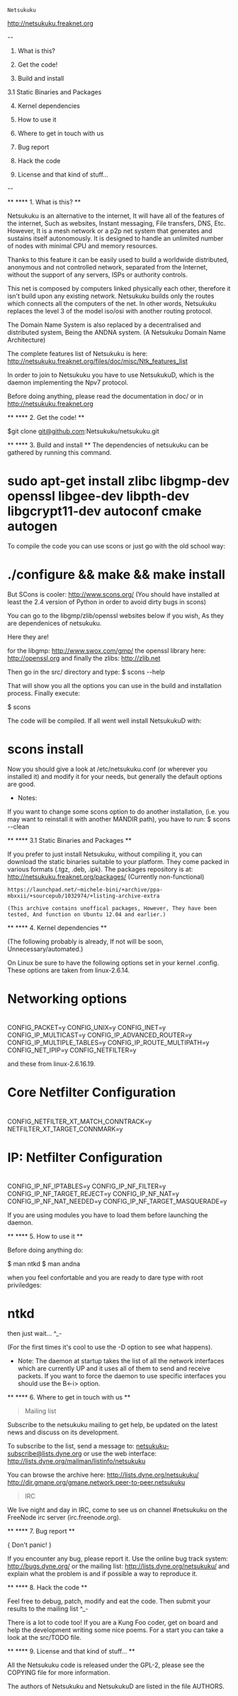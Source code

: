 	Netsukuku

http://netsukuku.freaknet.org

--

  1. What is this?
  
  2. Get the code!
  
  3. Build and install
 
   3.1 Static Binaries and Packages
  
  4. Kernel dependencies
  
  5. How to use it
  
  6. Where to get in touch with us
  
  7. Bug report
  
  8. Hack the code
  
  9. License and that kind of stuff...
  
--


**
**** 1. What is this?
**

Netsukuku is an alternative to the internet, It will have all of the features of the internet,
Such as websites, Instant messaging, File transfers, DNS, Etc. However, It is a
mesh network or a p2p net system that generates and sustains
itself autonomously. It is designed to handle an unlimited number of nodes
with minimal CPU and memory resources. 

Thanks to this feature it can be easily
used to build a worldwide distributed, anonymous and not controlled network,
separated from the Internet, without the support of any servers, ISPs or
authority controls.

This net is composed by computers linked physically each other, therefore it
isn't build upon any existing network. Netsukuku builds only the routes which
connects all the computers of the net.
In other words, Netsukuku replaces the level 3 of the model iso/osi with
another routing protocol.

The Domain Name System is also replaced by a decentralised and distributed
system, Being the ANDNA system. (A Netsukuku Domain Name Architecture)

The complete features list of Netsukuku is here:
http://netsukuku.freaknet.org/files/doc/misc/Ntk_features_list


In order to join to Netsukuku you have to use NetsukukuD, which is the daemon
implementing the Npv7 protocol.

Before doing anything, please read the documentation in doc/ or in
http://netsukuku.freaknet.org


**
**** 2. Get the code!
**

$git clone git@github.com:Netsukuku/netsukuku.git 




**
**** 3. Build and install
**
The dependencies of netsukuku can be gathered by running this command.

# sudo apt-get install zlibc libgmp-dev openssl libgee-dev libpth-dev libgcrypt11-dev autoconf cmake autogen

To compile the code you can use scons or just go with the old school way:

# ./configure && make && make install

But SCons is cooler:
http://www.scons.org/
(You should have installed at least the 2.4 version of Python in order to
avoid dirty bugs in scons)

You can go to the libgmp/zlib/openssl websites below if you wish, 
As they are dependenices of netsukuku. 

Here they are!

for the libgmp: http://www.swox.com/gmp/
the openssl library here: http://openssl.org
and finally the zlibs: http://zlib.net

Then go in the src/ directory and type:
$ scons --help

That will show you all the options you can use in the build and installation
process. Finally execute:

$ scons

The code will be compiled. If all went well install NetsukukuD with:

# scons install

Now you should give a look at /etc/netsukuku.conf (or wherever you installed
it) and modify it for your needs, but generally the default options are good.

- Notes:

If you want to change some scons option to do another installation, (i.e. you
may want to reinstall it with another MANDIR path), you have to run:
$ scons --clean


**
**** 3.1 Static Binaries and Packages
**

If you prefer to just install Netsukuku, without compiling it, you can
download the static binaries suitable to your platform. They come packed in
various formats (.tgz, .deb, .ipk).
The packages repository is at:
    http://netsukuku.freaknet.org/packages/ (Currently non-functional)
    
    https://launchpad.net/~michele-bini/+archive/ppa-mbxxii/+sourcepub/1032974/+listing-archive-extra
    
    (This archive contains unoffical packages, However, They have been tested, And function on Ubuntu 12.04 and earlier.)


**
**** 4. Kernel dependencies
**

(The following probably is already, If not will be soon, Unnecessary/automated.)

On Linux be sure to have the following options set in your kernel .config.
These options are taken from linux-2.6.14.
 
#
# Networking options
#
CONFIG_PACKET=y
CONFIG_UNIX=y
CONFIG_INET=y
CONFIG_IP_MULTICAST=y
CONFIG_IP_ADVANCED_ROUTER=y
CONFIG_IP_MULTIPLE_TABLES=y
CONFIG_IP_ROUTE_MULTIPATH=y
CONFIG_NET_IPIP=y
CONFIG_NETFILTER=y

and these from linux-2.6.16.19.

#
# Core Netfilter Configuration
#

CONFIG_NETFILTER_XT_MATCH_CONNTRACK=y
NETFILTER_XT_TARGET_CONNMARK=y

#
# IP: Netfilter Configuration
#

CONFIG_IP_NF_IPTABLES=y
CONFIG_IP_NF_FILTER=y
CONFIG_IP_NF_TARGET_REJECT=y
CONFIG_IP_NF_NAT=y
CONFIG_IP_NF_NAT_NEEDED=y
CONFIG_IP_NF_TARGET_MASQUERADE=y

If you are using modules you have to load them before launching the daemon.


**
**** 5. How to use it
**

Before doing anything do:

$ man ntkd
$ man andna

when you feel confortable and you are ready to dare type with root
priviledges:

# ntkd

then just wait... ^_-

(For the first times it's cool to use the -D option to see what happens).

- Note:
The daemon at startup takes the list of all the network interfaces which are
currently UP and it uses all of them to send and receive packets. If you want
to force the daemon to use specific interfaces you should use the B<-i>
option.


**
**** 6. Where to get in touch with us
**

> Mailing list

Subscribe to the netsukuku mailing to get help, be updated on the latest news
and discuss on its development.

To subscribe to the list, send a message to:
    netsukuku-subscribe@lists.dyne.org
or use the web interface:
    http://lists.dyne.org/mailman/listinfo/netsukuku
   
You can browse the archive here:
    http://lists.dyne.org/netsukuku/
    http://dir.gmane.org/gmane.network.peer-to-peer.netsukuku
 

> IRC

We live night and day in IRC, come to see us on channel
   #netsukuku
on the FreeNode irc server (irc.freenode.org).


**
**** 7. Bug report
**

{ Don't panic! }

If you encounter any bug, please report it.
Use the online bug track system:
    http://bugs.dyne.org/
or the mailing list:
    http://lists.dyne.org/netsukuku/
and explain what the problem is and if possible a way to reproduce it.


**
**** 8. Hack the code
**

Feel free to debug, patch, modify and eat the code. Then submit your results
to the mailing list ^_-

There is a lot to code too! If you are a Kung Foo coder, get on board and
help the development writing some nice poems. For a start you can take a look
at the src/TODO file.


**
**** 9. License and that kind of stuff...
**

All the Netsukuku code is released under the GPL-2, please see the COPYING
file for more information.

The authors of Netsukuku and NetsukukuD are listed in the file AUTHORS.
